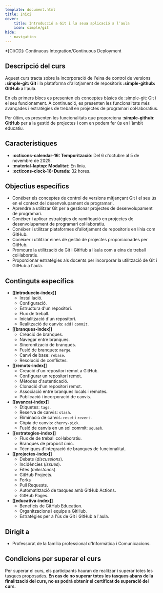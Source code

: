 ```yaml
---
template: document.html
title: Inici
cover:
    title: Introducció a Git i la seua aplicació a l’aula
    icon: simple/git
hide:
  - navigation
---
```


*[CI/CD]: Continuous Integration/Continuous Deployment

## Descripció del curs
Aquest curs tracta sobre la incorporació de l'eina de control de versions __:simple-git: Git__
i la plataforma d'allotjament de repositoris __:simple-github: GitHub__ a l'aula.

En els primers blocs es presenten els conceptes bàsics de :simple-git: Git i el seu funcionament.
A continuació, es presenten les funcionalitats més avançades i estratègies de treball
en projectes de programari col·laboratius.

Per últim, es presenten les funcionalitats que proporciona __:simple-github: GitHub__
per a la gestió de projectes i com en podem fer ús en l'àmbit educatiu.


## Característiques
- __:octicons-calendar-16: Temporització__: Del 6 d'octubre al 5 de novembre de 2025.
- __:material-laptop: Modalitat__: En línia.
- __:octicons-clock-16: Durada__: 32 hores.


## Objectius específics
- Conéixer els conceptes de control de versions mitjançant Git i el seu ús en el context del desenvolupament de programari.
- Aprendre a utilitzar Git per a gestionar projectes de desenvolupament de programari.
- Conéixer i aplicar estratègies de ramificació en projectes de desenvolupament de programari col·laboratiu.
- Conéixer i utilitzar plataformes d'allotjament de repositoris en línia com GitHub.
- Conéixer i utilitzar eines de gestió de projectes proporcionades per GitHub.
- Promoure la utilització de Git i GitHub a l’aula com a eina de treball col·laboratiu.
- Proporcionar estratègies als docents per incorporar la utilització de Git i GitHub a l'aula.


## Continguts específics
- __[[introduccio-index]]__
    - Instal·lació.
    - Configuració.
    - Estructura d'un repositori.
    - Flux de treball.
    - Inicialització d'un repositori.
    - Realització de canvis: `add` i `commit`.
- __[[branques-index]]__
    - Creació de branques.
    - Navegar entre branques.
    - Sincronització de branques.
    - Fusió de branques: `merge`.
    - Canvi de base: `rebase`.
    - Resolució de conflictes.
- __[[remots-index]]__
    - Creació d'un repositori remot a GitHub.
    - Configurar un repositori remot.
    - Mètodes d'autenticació.
    - Clonació d'un repositori remot.
    - Associació entre branques locals i remotes.
    - Publicació i incorporació de canvis.
- __[[avancat-index]]__
    - Etiquetes: `tags`.
    - Reserva de canvis: `stash`.
    - Eliminació de canvis: `reset` i `revert`.
    - Còpia de canvis: `cherry-pick`.
    - Fusió de canvis en un sol commit: `squash`.
- __[[estrategies-index]]__
    - Flux de de treball col·laboratiu.
    - Branques de propòsit únic.
    - Tècniques d'integració de branques de funcionalitat.
- __[[projectes-index]]__
    - Debats (_discussions_).
    - Incidències (_issues_).
    - Fites (_milestones_).
    - GitHub Projects.
    - Forks
    - Pull Requests.
    - Automatització de tasques amb GitHub Actions.
    - GitHub Pages.
- __[[educativa-index]]__
    - Beneficis de GitHub Education.
    - Organitzacions i equips a GitHub.
    - Estratègies per a l'ús de Git i GitHub a l'aula.


## Dirigit a
- Professorat de la família professional d'Informàtica i Comunicacions.


## Condicions per superar el curs
Per superar el curs, els participants hauran de realitzar i superar totes les tasques proposades.
__En cas de no superar totes les tasques abans de la finalització del curs, no es podrà obtenir el certificat de superació del curs__.
